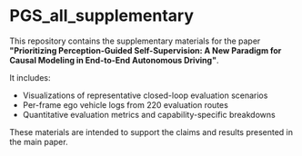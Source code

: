 # PGS_all_supplementary

This repository contains the supplementary materials for the paper  
**"Prioritizing Perception-Guided Self-Supervision: A New Paradigm for Causal Modeling in End-to-End Autonomous Driving"**.

It includes:
- Visualizations of representative closed-loop evaluation scenarios
- Per-frame ego vehicle logs from 220 evaluation routes
- Quantitative evaluation metrics and capability-specific breakdowns

These materials are intended to support the claims and results presented in the main paper.
